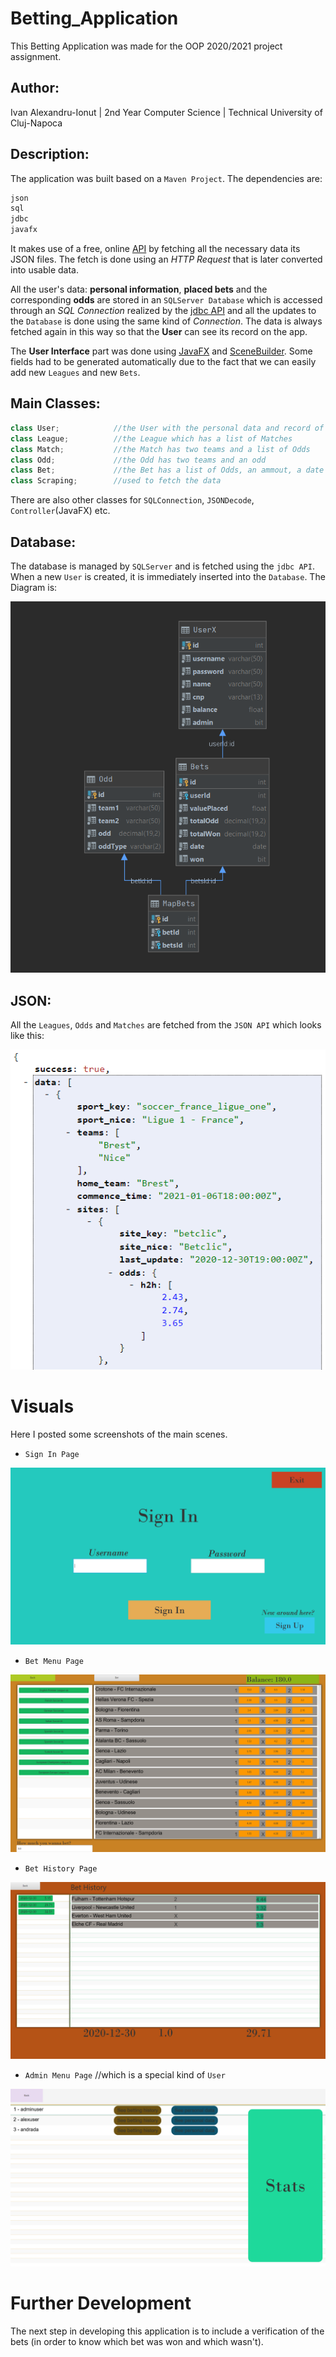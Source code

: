 # Betting_Application 

This Betting Application was made for the OOP 2020/2021 project assignment.

## Author: 
Ivan Alexandru-Ionut | 2nd Year Computer Science | Technical University of Cluj-Napoca

## Description:
The application was built based on a `Maven Project`. The dependencies are:
```bash
json
sql
jdbc
javafx
```
It makes use of a free, online [API](https://the-odds-api.com/) by fetching all the necessary data its JSON files. The fetch is done using an _HTTP Request_ that is later converted into usable data. 

All the user's data: **personal information**, **placed bets** and the corresponding **odds** are stored in an `SQLServer Database` which is accessed through an _SQL Connection_ realized by the [jdbc API](https://en.wikipedia.org/wiki/Java_Database_Connectivity) and all the updates to the `Database` is done using the same kind of _Connection_. The data is always fetched again in this way so that the **User** can see its record on the app.

The **User Interface** part was done using [JavaFX](https://openjfx.io/) and [SceneBuilder](https://gluonhq.com/products/scene-builder/). Some fields had to be generated automatically due to the fact that we can easily add new  `Leagues` and new `Bets`.

**Main Classes:**
-
```java
class User;            //the User with the personal data and record of past Bets
class League;          //the League which has a list of Matches
class Match;           //the Match has two teams and a list of Odds
class Odd;             //the Odd has two teams and an odd
class Bet;             //the Bet has a list of Odds, an ammout, a date etc.
class Scraping;        //used to fetch the data
```
There are also other classes for `SQLConnection`, `JSONDecode`, `Controller`(JavaFX) etc.

## Database:
The database is managed by `SQLServer` and is fetched using the `jdbc API`. When a new `User` is created, it is immediately inserted into the `Database`. The Diagram is:

![image](https://github.com/OOP-Projects-2020-2021/Betting_Application/blob/master/res/diagramDB.png)

## JSON\:
All the `Leagues`, `Odds` and `Matches` are fetched from the `JSON API` which looks like this:

![image](https://github.com/OOP-Projects-2020-2021/Betting_Application/blob/master/res/json.png)

# Visuals

Here I posted some screenshots of the main scenes.

- `Sign In Page`

![image](https://github.com/OOP-Projects-2020-2021/Betting_Application/blob/master/res/signIn.png)

- `Bet Menu Page`

![image](https://github.com/OOP-Projects-2020-2021/Betting_Application/blob/master/res/betMenu.png)

- `Bet History Page`

![image](https://github.com/OOP-Projects-2020-2021/Betting_Application/blob/master/res/betHistory.png)

- `Admin Menu Page`  //which is a special kind of `User`

![image](https://github.com/OOP-Projects-2020-2021/Betting_Application/blob/master/res/adminMenu.png)

# Further Development
The next step in developing this application is to include a verification of the bets (in order to know which bet was won and which wasn't).
